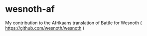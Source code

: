 # wesnoth-af
My contribution to the Afrikaans translation of Battle for Wesnoth ( https://github.com/wesnoth/wesnoth )
